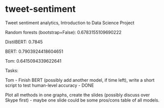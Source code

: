 # tweet-sentiment
Tweet sentiment analytics, Introduction to Data Science Project

Random forests (bootstrap=False): 0.6783155109690222

DistilBERT: 0.7845

BERT: 0.7903924418604651

Tom: 0.6415094339622641

Tasks: 

Tom - Finish BERT (possibly add another model, if time left), write a short script to test human-level accuracy - DONE

Plot all methods in one graphs, create the slides (possibly discuss over Skype first) - maybe one slide could be some pros/cons table of all models.
